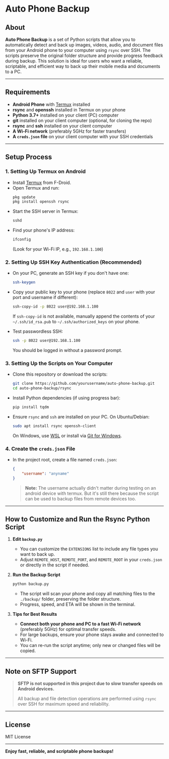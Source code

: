 # Auto Phone Backup

## About

**Auto Phone Backup** is a set of Python scripts that allow you to automatically detect and back up images, videos, audio, and document files from your Android phone to your computer using `rsync` over SSH. The scripts preserve the original folder structure and provide progress feedback during backup. This solution is ideal for users who want a reliable, scriptable, and efficient way to back up their mobile media and documents to a PC.

---

## Requirements

- **Android Phone** with [Termux](https://f-droid.org/packages/com.termux/) installed
- **rsync** and **openssh** installed in Termux on your phone
- **Python 3.7+** installed on your client (PC) computer
- **git** installed on your client computer (optional, for cloning the repo)
- **rsync** and **ssh** installed on your client computer
- **A Wi-Fi network** (preferably 5GHz for faster transfers)
- **A `creds.json` file** on your client computer with your SSH credentials

---

## Setup Process

### 1. Setting Up Termux on Android

- Install [Termux](https://f-droid.org/packages/com.termux/) from F-Droid.
- Open Termux and run:
  ```sh
  pkg update
  pkg install openssh rsync
  ```
- Start the SSH server in Termux:
  ```sh
  sshd
  ```
- Find your phone's IP address:
  ```sh
  ifconfig
  ```
  (Look for your Wi-Fi IP, e.g., `192.168.1.100`)

### 2. Setting Up SSH Key Authentication (Recommended)

- On your PC, generate an SSH key if you don't have one:
  ```sh
  ssh-keygen
  ```
- Copy your public key to your phone (replace `8022` and `user` with your port and username if different):
  ```sh
  ssh-copy-id -p 8022 user@192.168.1.100
  ```
  If `ssh-copy-id` is not available, manually append the contents of your `~/.ssh/id_rsa.pub` to `~/.ssh/authorized_keys` on your phone.

- Test passwordless SSH:
  ```sh
  ssh -p 8022 user@192.168.1.100
  ```
  You should be logged in without a password prompt.

### 3. Setting Up the Scripts on Your Computer

- Clone this repository or download the scripts:
  ```sh
  git clone https://github.com/yourusername/auto-phone-backup.git
  cd auto-phone-backup/rsync
  ```
- Install Python dependencies (if using progress bar):
  ```sh
  pip install tqdm
  ```
- Ensure `rsync` and `ssh` are installed on your PC. On Ubuntu/Debian:
  ```sh
  sudo apt install rsync openssh-client
  ```
  On Windows, use [WSL](https://docs.microsoft.com/en-us/windows/wsl/) or install via [Git for Windows](https://gitforwindows.org/).

### 4. Create the `creds.json` File

- In the project root, create a file named `creds.json`:
  ```json
  {
      "username": "anyname"
  }
  ```
  > **Note:** The username actually didn't matter during testing on an android device with termux. But it's still there because the script can be used to backup files from remote devices too.

---

## How to Customize and Run the Rsync Python Script

1. **Edit `backup.py`**  
   - You can customize the `EXTENSIONS` list to include any file types you want to back up.
   - Adjust `REMOTE_HOST`, `REMOTE_PORT`, and `REMOTE_ROOT` in your `creds.json` or directly in the script if needed.

2. **Run the Backup Script**
   ```sh
   python backup.py
   ```
   - The script will scan your phone and copy all matching files to the `./backup/` folder, preserving the folder structure.
   - Progress, speed, and ETA will be shown in the terminal.

3. **Tips for Best Results**
   - **Connect both your phone and PC to a fast Wi-Fi network** (preferably 5GHz) for optimal transfer speeds.
   - For large backups, ensure your phone stays awake and connected to Wi-Fi.
   - You can re-run the script anytime; only new or changed files will be copied.

---

## Note on SFTP Support

> **SFTP is not supported in this project due to slow transfer speeds on Android devices.**
>
> All backup and file detection operations are performed using `rsync` over SSH for maximum speed and reliability.
---

## License

MIT License

---

**Enjoy fast, reliable, and scriptable phone backups!**
